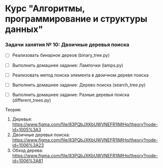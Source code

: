 # Курс "Алгоритмы, программирование и структуры данных"

### Задачи занятия № 10: Двоичные деревья поиска

- [ ] Реализовать бинарное дереов (binary_tree.py)
- [ ] Выполнить домашнее задание: Лампочки (lamps.py)
- [ ] Реализовать метод поиска элемента в двоичном дереве поиска
- [ ] Выполнить домашнее задание: Дерево поиска (search_tree.py)
- [ ] Выполнить домашнее задание: Разные деревья поиска (different_trees.py)



Теория: 
1. Деревья: https://www.figma.com/file/83PQbJXKbUWVNEFR1lMlHq/theory?node-id=1005%3A3
2. Двоичные деревья поиска: https://www.figma.com/file/83PQbJXKbUWVNEFR1lMlHq/theory?node-id=1006%3A23
3. Обход дерева: https://www.figma.com/file/83PQbJXKbUWVNEFR1lMlHq/theory?node-id=1006%3A81

